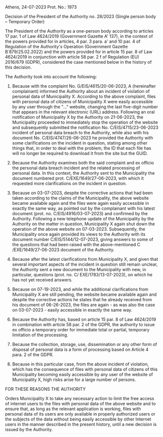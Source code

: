 Athens, 24-07-2023
Prot. No.: 1973

Decision of the President of the Authority no. 28/2023 (Single person body – Temporary Order)

The President of the Authority as a one-person body according to articles 17 par. 1 of Law 4624/2019 (Government Gazette A' 137), in the context of the powers provided for in articles, 4 par. 3 para. a' and 10 par. 4 of Regulation of the Authority's Operation (Government Gazette B΄879/25.02.2022) and the powers provided for in article 15 par. 8 of Law 4624/2019 in conjunction with article 58 par. 2 f of Regulation (EU) 2016/679 (GDPR), considered the case mentioned below in the history of this decision.

The Authority took into account the following:

1. Because with the complaint No. G/EIS/4615/20-06-2023, A (hereinafter complainant) informed the Authority about an incident of violation of personal data of Municipality X. According to the above complaint, files with personal data of citizens of Municipality X were easily accessible by any user through the "..." website, changing the last five-digit number that appears in the relevant electronic (URL) address. Following an oral notification of Municipality X by the Authority on 21-06-2023, the Municipality proceeded to immediately stop the operation of the website and subsequently submitted the notification No. C/EIS/4715/23-06-2023 incident of personal data breach to the Authority, while also with his document No. C/EIS/4747/26-06-2023 he provided the Authority with some clarifications on the incident in question, stating among other things that, in order to deal with the problem, the ID that each file has will no longer be required to download it from the site but the GUID.

2. Because the Authority examines both the said complaint and ex officio the personal data breach incident and the related processing of personal data. In this context, the Authority sent to the Municipality the document numbered prot. C/EXE/1649/27-06-2023, with which it requested more clarifications on the incident in question.

3. Because on 03-07-2023, despite the corrective actions that had been taken according to the claims of the Municipality, the above website became available again and the files were again easily accessible in exactly the same way, as pointed out by the complainant with his latest document (prot. no. C/EIS/4916/03-07-2023) and confirmed by the Authority. Following a new telephone update of the Municipality by the Authority on the matter in question, Municipality X again shut down the operation of the above website on 07-03-2023. Subsequently, the Municipality once again provided its views to the Authority with its document number C/EIS/5144/12-07-2023, giving answers to some of the questions that had been raised with the above-mentioned C /EXE/1649/27-06-2023 document of the Authority.

4. Because after the latest clarifications from Municipality X, and given that several important aspects of the incident in question still remain unclear, the Authority sent a new document to the Municipality with new, in particular, questions (prot. no. C/ EXE/1783/13-07-2023), on which he has not yet received answers.

5. Because on 07-19-2023, and while the additional clarifications from Municipality X are still pending, the website became available again and despite the corrective actions he states that he already received from his document of 06-26-2023, the files are again - as was also the case on 03-07-2023 - easily accessible in exactly the same way.

6. Because the Authority has, based on article 15 par. 8 of Law 4624/2019 in combination with article 58 par. 2 of the GDPR, the authority to issue ex officio a temporary order for immediate total or partial, temporary limitation of the processing.

7. Because the collection, storage, use, dissemination or any other form of disposal of personal data is a form of processing based on Article 4 para. 2 of the GDPR.

8. Because in this particular case, from the above incident of violation, which has the consequence of files with personal data of citizens of this Municipality becoming easily accessible by any user of the website of Municipality X, high risks arise for a large number of persons.

FOR THESE REASONS THE AUTHORITY

Orders Municipality X to take any necessary action to limit the free access of internet users to the files with personal data of the above website and to ensure that, as long as the relevant application is working, files with personal data of its users are only available in properly authorized users or the subjects of the data without being easily accessible by other Internet users in the manner described in the present history, until a new decision is issued by the Authority.
